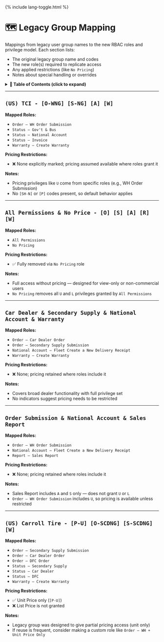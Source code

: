 <link rel="stylesheet" href="/it-docs/assets/css/custom.css">

{% include lang-toggle.html %}

# 🗺️ Legacy Group Mapping

Mappings from legacy user group names to the new RBAC roles and privilege model. Each section lists:

- The original legacy group name and codes
- The new role(s) required to replicate access
- Any applied restrictions (like `No Pricing`)
- Notes about special handling or overrides

<details>
<summary><strong>📑 Table of Contents (click to expand)</strong></summary>

- [`(US) TCI`](#us-tci---o-wng-s-ng-a-w)
- [`All Permissions & No Price`](#all-permissions--no-price---o-s-a-r-w)
- [`Car Dealer & Secondary Supply & National Account & Warranty`](#car-dealer--secondary-supply--national-account--warranty)
- [`Order Submission & National Account & Sales Report`](#order-submission--national-account--sales-report)
- [`(US) Carroll Tire`](#us-carroll-tire---p-u-o-scdng-s-scdng-w)

</details>

---

## `(US) TCI - [O-WNG] [S-NG] [A] [W]`

**Mapped Roles:**
- `Order – WH Order Submission`
- `Status – Gov't & Bus`
- `Status – National Account`
- `Status – Invoice`
- `Warranty – Create Warranty`

**Pricing Restrictions:**
- ❌ None explicitly marked; pricing assumed available where roles grant it

**Notes:**
- Pricing privileges like `U` come from specific roles (e.g., WH Order Submission)  
- No `[SH-N]` or `[P]` codes present, so default behavior applies

---

## `All Permissions & No Price - [O] [S] [A] [R] [W]`

**Mapped Roles:**
- `All Permissions`  
- `No Pricing`

**Pricing Restrictions:**
- ✅ Fully removed via `No Pricing` role

**Notes:**
- Full access without pricing — designed for view-only or non-commercial users  
- `No Pricing` removes all `U` and `L` privileges granted by `All Permissions`

---

## `Car Dealer & Secondary Supply & National Account & Warranty`

**Mapped Roles:**
- `Order – Car Dealer Order`
- `Order – Secondary Supply Submission`
- `National Account – Fleet Create a New Delivery Receipt`
- `Warranty – Create Warranty`

**Pricing Restrictions:**
- ❌ None; pricing retained where roles include it

**Notes:**
- Covers broad dealer functionality with full privilege set  
- No indicators suggest pricing needs to be restricted

---

## `Order Submission & National Account & Sales Report`

**Mapped Roles:**
- `Order – WH Order Submission`
- `National Account – Fleet Create a New Delivery Receipt`
- `Report – Sales Report`

**Pricing Restrictions:**
- ❌ None; pricing retained where roles include it

**Notes:**
- Sales Report includes `A` and `S` only — does not grant `U` or `L`  
- `Order – WH Order Submission` includes `U`, so pricing is available unless restricted

---

## `(US) Carroll Tire - [P-U] [O-SCDNG] [S-SCDNG] [W]`

**Mapped Roles:**
- `Order – Secondary Supply Submission`
- `Order – Car Dealer Order`
- `Order – DFC Order`
- `Status – Secondary Supply`
- `Status – Car Dealer`
- `Status – DFC`
- `Warranty – Create Warranty`

**Pricing Restrictions:**
- ✅ Unit Price only (`[P-U]`)  
- ❌ List Price is not granted

**Notes:**
- Legacy group was designed to give partial pricing access (unit only)  
- If reuse is frequent, consider making a custom role like `Order – WH + Unit Price Only`
